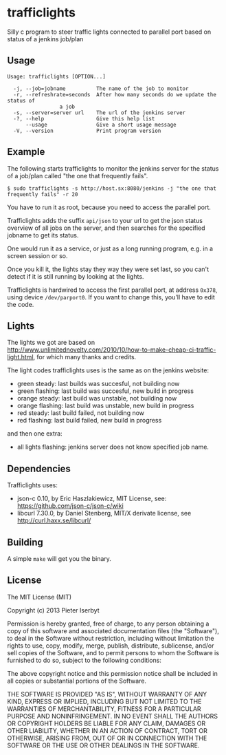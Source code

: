 trafficlights
=============

Silly c program to steer traffic lights connected to parallel port based on status of a jenkins job/plan

Usage
-----

	Usage: trafficlights [OPTION...]

	  -j, --job=jobname          The name of the job to monitor
	  -r, --refreshrate=seconds  After how many seconds do we update the status of
				     a job
	  -s, --server=server url    The url of the jenkins server
	  -?, --help                 Give this help list
	      --usage                Give a short usage message
	  -V, --version              Print program version

Example
-------

The following starts trafficlights to monitor the jenkins server for the status of a job/plan called "the one that frequently fails".

	$ sudo trafficlights -s http://host.sx:8080/jenkins -j "the one that frequently fails" -r 20

You have to run it as root, because you need to access the parallel port.

Trafficlights adds the suffix `api/json` to your url to get the json status overview of all jobs on the server, and then searches for the specified jobname to get its status.

One would run it as a service, or just as a long running program, e.g. in a screen session or so. 

Once you kill it, the lights stay they way they were set last, so you can't detect if it is still running by looking at the lights.

Trafficlights is hardwired to access the first parallel port, at address `0x378`, using device `/dev/parport0`. If you want to change this, you'll have to edit the code.

Lights
------

The lights we got are based on http://www.unlimitednovelty.com/2010/10/how-to-make-cheap-ci-traffic-light.html, for which many thanks and credits.

The light codes trafficlights uses is the same as on the jenkins website:

* green steady: last builds was succesful, not building now
* green flashing: last build was succesful, new build in progress
* orange steady: last build was unstable, not building now
* orange flashing: last build was unstable, new build in progress
* red steady: last build failed, not building now
* red flashing: last build failed, new build in progress

and then one extra:

* all lights flashing: jenkins server does not know specified job name.

Dependencies
------------

Trafficlights uses:

* json-c 0.10, by Eric Haszlakiewicz, MIT License, see: <https://github.com/json-c/json-c/wiki>
* libcurl 7.30.0, by Daniel Stenberg, MIT/X derivate license, see <http://curl.haxx.se/libcurl/>

Building
--------

A simple `make` will get you the binary.

License
-------

The MIT License (MIT)

Copyright (c) 2013 Pieter Iserbyt

Permission is hereby granted, free of charge, to any person obtaining a copy
of this software and associated documentation files (the "Software"), to deal
in the Software without restriction, including without limitation the rights
to use, copy, modify, merge, publish, distribute, sublicense, and/or sell
copies of the Software, and to permit persons to whom the Software is
furnished to do so, subject to the following conditions:

The above copyright notice and this permission notice shall be included in
all copies or substantial portions of the Software.

THE SOFTWARE IS PROVIDED "AS IS", WITHOUT WARRANTY OF ANY KIND, EXPRESS OR
IMPLIED, INCLUDING BUT NOT LIMITED TO THE WARRANTIES OF MERCHANTABILITY,
FITNESS FOR A PARTICULAR PURPOSE AND NONINFRINGEMENT. IN NO EVENT SHALL THE
AUTHORS OR COPYRIGHT HOLDERS BE LIABLE FOR ANY CLAIM, DAMAGES OR OTHER
LIABILITY, WHETHER IN AN ACTION OF CONTRACT, TORT OR OTHERWISE, ARISING FROM,
OUT OF OR IN CONNECTION WITH THE SOFTWARE OR THE USE OR OTHER DEALINGS IN
THE SOFTWARE.

